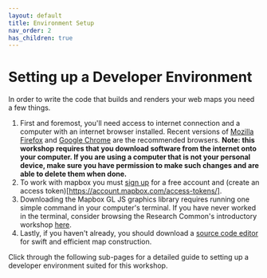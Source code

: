 ```yaml
---
layout: default
title: Environment Setup
nav_order: 2
has_children: true
---
```

# Setting up a Developer Environment
In order to write the code that builds and renders your web maps you need a few things.

1. First and foremost, you'll need access to internet connection and a computer with an internet browser installed. Recent versions of [Mozilla Firefox](https://www.mozilla.org) and [Google Chrome](https://www.google.com/chrome/) are the recommended browsers. __Note: this workshop requires that you download software from the internet onto your computer. If you are using a computer that is **not** your personal device, make sure you have permission to make such changes and are able to delete them when done.__ 
2. To work with mapbox you must [sign up](https://account.mapbox.com/auth/signup/) for a free account and (create an access token)[https://account.mapbox.com/access-tokens/]. <!--we could have a dummy acct with already generated access tokens if someone doesnt want to create their own or have credit card info on them-->
3. Downloading the Mapbox GL JS graphics library requires running one simple command in your computer's terminal. If you have never worked in the terminal, consider browsing the Research Common's introductory workshop [here](https://ubc-library-rc.github.io/intro-shell/content/01-what-is-the-shell.html). <!--see if theres anything else that must be downloaded first -- eg leaflet) --> 
4. Lastly, if you haven't already, you should download a [source code editor](https://en.wikipedia.org/wiki/Source_code_editor) for swift and efficient map construction. 

Click through the following sub-pages for a detailed guide to setting up a developer environment suited for this workshop. 